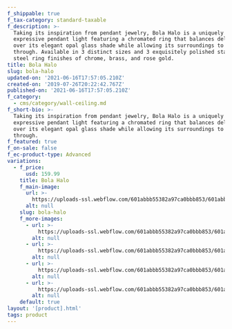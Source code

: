 ```yaml
---
f_shippable: true
f_tax-category: standard-taxable
f_description: >-
  Taking its inspiration from pendant jewelry, Bola Halo is a uniquely
  expressive pendant light featuring a chromated ring that balances delicately
  over its elegant opal glass shade while allowing its surroundings to shine
  through. Available in 3 distinct sizes and 3 exquisitely polished stainless
  steel ring finishes of chrome, brass, and rose gold. 
title: Bola Halo
slug: bola-halo
updated-on: '2021-06-16T17:57:05.210Z'
created-on: '2019-07-26T20:22:42.767Z'
published-on: '2021-06-16T17:57:05.210Z'
f_category:
  - cms/category/wall-ceiling.md
f_short-bio: >-
  Taking its inspiration from pendant jewelry, Bola Halo is a uniquely
  expressive pendant light featuring a chromated ring that balances delicately
  over its elegant opal glass shade while allowing its surroundings to shine
  through.
f_featured: true
f_on-sale: false
f_ec-product-type: Advanced
variations:
  - f_price:
      usd: 159.99
    title: Bola Halo
    f_main-image:
      url: >-
        https://uploads-ssl.webflow.com/601abbb55382a97ca0bbb853/601abbb55382a922f4bbba75_bola-halo-pendant-chandelier-environmental-blinding-light-3k_download.jpg
      alt: null
    slug: bola-halo
    f_more-images:
      - url: >-
          https://uploads-ssl.webflow.com/601abbb55382a97ca0bbb853/601abbb55382a9bd90bbba64_bola-halo-download-v1_download.jpg
        alt: null
      - url: >-
          https://uploads-ssl.webflow.com/601abbb55382a97ca0bbb853/601abbb55382a9c050bbba83_bola-halo-download-v4_download.jpg
        alt: null
      - url: >-
          https://uploads-ssl.webflow.com/601abbb55382a97ca0bbb853/601abbb55382a917c4bbba81_bola-halo-pendant-chandelier-environmental-hallway-lowres_download.jpeg
        alt: null
      - url: >-
          https://uploads-ssl.webflow.com/601abbb55382a97ca0bbb853/601abbb55382a980b2bbbaaa_bola-halo-pendant-chandelier-environmental-office-wall-3k_download.jpg
        alt: null
    default: true
layout: '[product].html'
tags: product
---
```



